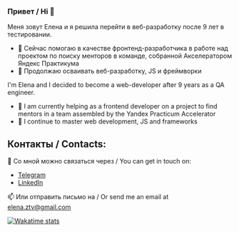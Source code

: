 ### Привет / Hi 👋

Меня зовут Елена и я решила перейти в веб-разработку после 9 лет в тестировании.

- 🔭 Сейчас помогаю в качестве фронтенд-разработчика в работе над проектом по поиску менторов в команде, собранной Акселератором Яндекс Практикума
- 🌱 Продолжаю осваивать веб-разработку, JS и фреймворки

I'm Elena and I decided to become a web-developer after 9 years as a QA engineer.
- 🔭 I am currently helping as a frontend developer on a project to find mentors in a team assembled by the Yandex Practicum Accelerator
- 🌱 I continue to master web development, JS and frameworks
  
## Контакты / Contacts:

🦄 Со мной можно связаться через / You can get in touch on:

- [Telegram](https://t.me/ezotova)
- [LinkedIn](https://www.linkedin.com/in/ezotova/)

📫 Или отправить письмо на / Or send me an email at [elena.ztv@gmail.com](mailto:elena.ztv@gmail.com)

[![Wakatime stats](https://github-readme-stats.vercel.app/api/wakatime?username=ezotova&theme=transparent&hide_border=true&layout=compact&langs_count=7&)](https://github.com/anuraghazra/github-readme-stats)

<!--
**e-zotova/e-zotova** is a ✨ _special_ ✨ repository because its `README.md` (this file) appears on your GitHub profile.

Here are some ideas to get you started:

- 🔭 I’m currently working on ...
- 🌱 I’m currently learning ...
- 👯 I’m looking to collaborate on ...
- 🤔 I’m looking for help with ...
- 💬 Ask me about ...
- 📫 How to reach me: ...
- 😄 Pronouns: ...
- ⚡ Fun fact: ...

-->
